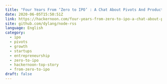 ```yaml
---
title: "Four Years From ‘Zero to IPO’ : A Chat About Pivots And Productivity"
date: 2020-06-05T15:50:51Z
link: https://hackernoon.com/four-years-from-zero-to-ipo-a-chat-about-pivots-and-productivity-283c30lr?source=rss&utm_medium=RSS&utm_source=news.12bit.vn
site: github.com/dylang/node-rss
language: English
category:
  - ipo
  - pivots
  - growth
  - startups
  - entrepreneurship
  - zero-to-ipo
  - hackernoon-top-story
  - from-zero-to-ipo
draft: false
---
```

